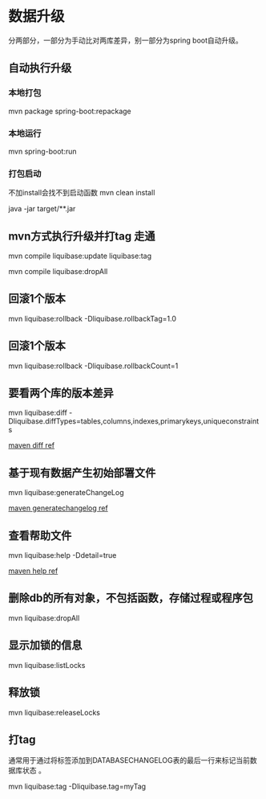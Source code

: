 # 数据升级

分两部分，一部分为手动比对两库差异，别一部分为spring boot自动升级。

## 自动执行升级

### 本地打包

mvn package spring-boot:repackage

### 本地运行
mvn spring-boot:run

### 打包启动

不加install会找不到启动函数
mvn clean install 

java -jar target/**.jar


## mvn方式执行升级并打tag 走通

mvn compile liquibase:update liquibase:tag

mvn compile liquibase:dropAll

## 回滚1个版本

mvn liquibase:rollback -Dliquibase.rollbackTag=1.0

## 回滚1个版本

mvn liquibase:rollback -Dliquibase.rollbackCount=1


## 要看两个库的版本差异

mvn liquibase:diff -Dliquibase.diffTypes=tables,columns,indexes,primarykeys,uniqueconstraints

[maven diff ref](https://docs.liquibase.com/tools-integrations/maven/commands/maven-diff.html)

## 基于现有数据产生初始部署文件

mvn liquibase:generateChangeLog

[maven generatechangelog ref](https://docs.liquibase.com/tools-integrations/maven/commands/maven-generatechangelog.html)


## 查看帮助文件

mvn liquibase:help -Ddetail=true

[maven help ref](https://docs.liquibase.com/tools-integrations/maven/commands/maven-help.html)

## 删除db的所有对象，不包括函数，存储过程或程序包

mvn liquibase:dropAll

## 显示加锁的信息

mvn liquibase:listLocks

## 释放锁

mvn liquibase:releaseLocks

## 打tag

通常用于通过将标签添加到DATABASECHANGELOG表的最后一行来标记当前数据库状态 。

mvn liquibase:tag -Dliquibase.tag=myTag